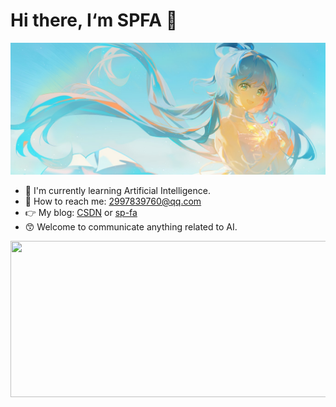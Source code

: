 # Hi there, I‘m SPFA 👋

![tly](./pic/lty.jpeg)

- 🎒 I'm currently learning Artificial Intelligence.
- 📧 How to reach me: 2997839760@qq.com
- 👉 My blog: [CSDN](https://blog.csdn.net/SP_FA?spm=1000.2115.3001.5343) or [sp-fa](https://sp-fa.github.io/)
- 😙 Welcome to communicate anything related to AI.

<img src="https://github-readme-stats.vercel.app/api/top-langs/?username=SP-FA&layout=compact" width="1000px" height="250px">

